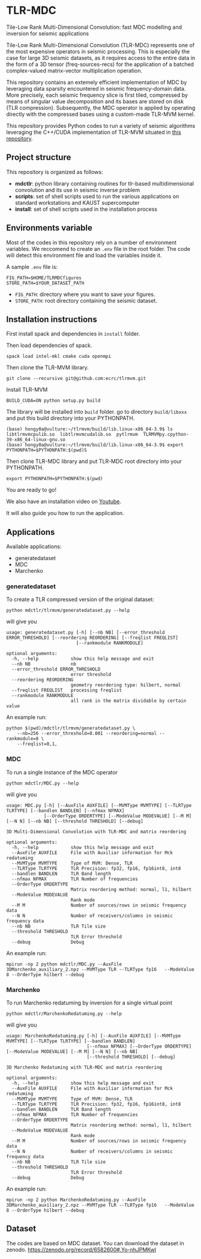 # TLR-MDC 
Tile-Low Rank Multi-Dimensional Convolution: fast MDC modelling and inversion for seismic applications

Tile-Low Rank Multi-Dimensional Convolution (TLR-MDC) represents one of the most expensive operators in seismic processing. 
This is especially the case for large 3D seismic datasets, as it requires access to the entire data in the form of a 3D tensor 
(freq-sources-recs) for the application of a batched complex-valued matrix-vector multiplication operation.

This repository contains an extemely efficient implementation of MDC by leveraging data sparsity encountered in seismic 
frequency-domain data. More precisely, each seismic frequency slice is first tiled, compressed by means of singular value 
decomposition and its bases are stored on disk (TLR compression). Subsequently,  the MDC operator is applied by operating 
directly with the compressed bases using a custom-made TLR-MVM kernel.

This repository provides Python codes to run a variety of seismic algorithms leveraging the C++/CUDA implementation of TLR-MVM 
situated in [this repository](https://github.com/ecrc/tlrmvm).

## Project structure
This repository is organized as follows:

- **mdctlr**: python library containing routines for tlr-based multidimensional convolution and its use in seismic inverse problem
- **scripts**: set of shell scripts used to run the various applications on standard workstations and KAUST supercomputer
- **install**: set of shell scripts used in the installation process

## Environments variable

Most of the codes in this repository rely on a number of environment variables. We reccomend to create an `.env` file in the 
root folder. The code will detect this environment file and load the variables inside it.

A sample `.env` file is:

```
FIG_PATH=$HOME/TLRMDCfigures
STORE_PATH=$YOUR_DATASET_PATH
```

- `FIG_PATH`: directory where you want to save your figures.
- `STORE_PATH`: root directory containing the seismic dataset.


## Installation instructions

First install spack and dependencies in `install` folder.

Then load dependencies of spack.
```
spack load intel-mkl cmake cuda openmpi
```

Then clone the TLR-MVM library.
```
git clone --recursive git@github.com:ecrc/tlrmvm.git
```

Install TLR-MVM
```
BUILD_CUDA=ON python setup.py build
```

The library will be installed into `build` folder.
go to directory `build/libxxx` and put this build directory 
into your PYTHONPATH.
```
(base) hongy0a@vulture:~/tlrmvm/build/lib.linux-x86_64-3.9$ ls
libtlrmvmcpulib.so  libtlrmvmcudalib.so  pytlrmvm  TLRMVMpy.cpython-39-x86_64-linux-gnu.so
(base) hongy0a@vulture:~/tlrmvm/build/lib.linux-x86_64-3.9$ export PYTHONPATH=$PYTHONPATH:$(pwd)S
```

Then clone TLR-MDC library and put TLR-MDC root directory 
into your PYTHONPATH.
```
export PYTHONPATH=$PYTHONPATH:$(pwd)
```

You are ready to go!


We also have an installation video on [Youtube](https://www.youtube.com/watch?v=ERRvsPTSn1M).

It will also guide you how to run the application.


## Applications

Available applications:

- generatedataset
- MDC
- Marchenko

### generatedataset
To create a TLR compressed version of the original dataset:

```
python mdctlr/tlrmvm/generatedataset.py --help
```

will give you

```
usage: generatedataset.py [-h] [--nb NB] [--error_threshold ERROR_THRESHOLD] [--reordering REORDERING] [--freqlist FREQLIST]
                          [--rankmodule RANKMODULE]

optional arguments:
  -h, --help            show this help message and exit
  --nb NB               nb
  --error_threshold ERROR_THRESHOLD
                        error threshold
  --reordering REORDERING
                        geometry reordering type: hilbert, normal
  --freqlist FREQLIST   processing freqlist
  --rankmodule RANKMODULE
                        all rank in the matrix dividable by certain value

```

An example run:
```
python $(pwd)/mdctlr/tlrmvm/generatedataset.py \
    --nb=256 --error_threshold=0.001 --reordering=normal --rankmodule=8 \
    --freqlist=0,1,
```


### MDC
To run a single instance of the MDC operator
```
python mdctlr/MDC.py --help
```

will give you

```
usage: MDC.py [-h] [--AuxFile AUXFILE] [--MVMType MVMTYPE] [--TLRType TLRTYPE] [--bandlen BANDLEN] [--nfmax NFMAX]
              [--OrderType ORDERTYPE] [--ModeValue MODEVALUE] [--M M] [--N N] [--nb NB] [--threshold THRESHOLD] [--debug]

3D Multi-Dimensional Convolution with TLR-MDC and matrix reordering

optional arguments:
  -h, --help            show this help message and exit
  --AuxFile AUXFILE     File with Auxiliar information for Mck redatuming
  --MVMType MVMTYPE     Type of MVM: Dense, TLR
  --TLRType TLRTYPE     TLR Precision: fp32, fp16, fp16int8, int8
  --bandlen BANDLEN     TLR Band length
  --nfmax NFMAX         TLR Number of frequencies
  --OrderType ORDERTYPE
                        Matrix reordering method: normal, l1, hilbert
  --ModeValue MODEVALUE
                        Rank mode
  --M M                 Number of sources/rows in seismic frequency data
  --N N                 Number of receivers/columns in seismic frequency data
  --nb NB               TLR Tile size
  --threshold THRESHOLD
                        TLR Error threshold
  --debug               Debug
```

An example run:
```
mpirun -np 2 python mdctlr/MDC.py --AuxFile 3DMarchenko_auxiliary_2.npz --MVMType TLR --TLRType fp16   --ModeValue 8 --OrderType hilbert --debug
```

### Marchenko
To run Marchenko redatuming by inversion for a single virtual point
```
python mdctlr/MarchenkoRedatuming.py --help
```

will give you

```
usage: MarchenkoRedatuming.py [-h] [--AuxFile AUXFILE] [--MVMType MVMTYPE] [--TLRType TLRTYPE] [--bandlen BANDLEN]
                              [--nfmax NFMAX] [--OrderType ORDERTYPE] [--ModeValue MODEVALUE] [--M M] [--N N] [--nb NB]
                              [--threshold THRESHOLD] [--debug]

3D Marchenko Redatuming with TLR-MDC and matrix reordering

optional arguments:
  -h, --help            show this help message and exit
  --AuxFile AUXFILE     File with Auxiliar information for Mck redatuming
  --MVMType MVMTYPE     Type of MVM: Dense, TLR
  --TLRType TLRTYPE     TLR Precision: fp32, fp16, fp16int8, int8
  --bandlen BANDLEN     TLR Band length
  --nfmax NFMAX         TLR Number of frequencies
  --OrderType ORDERTYPE
                        Matrix reordering method: normal, l1, hilbert
  --ModeValue MODEVALUE
                        Rank mode
  --M M                 Number of sources/rows in seismic frequency data
  --N N                 Number of receivers/columns in seismic frequency data
  --nb NB               TLR Tile size
  --threshold THRESHOLD
                        TLR Error threshold
  --debug               Debug
```

An example run:
```
mpirun -np 2 python MarchenkoRedatuming.py --AuxFile 3DMarchenko_auxiliary_2.npz --MVMType TLR --TLRType fp16   --ModeValue 8 --OrderType hilbert --debug
```

## Dataset

The codes are based on MDC dataset. 
You can download the dataset in zenodo.
https://zenodo.org/record/6582600#.Yo-nhJPMKwl
